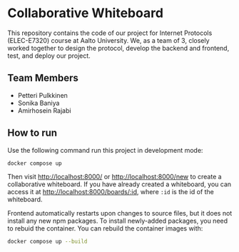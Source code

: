 # Collaborative Whiteboard

This repository contains the code of our project for Internet Protocols (ELEC-E7320) course at Aalto University. We, as a team of 3, closely worked together to design the protocol, develop the backend and frontend, test, and deploy our project.

## Team Members
- Petteri Pulkkinen
- Sonika Baniya
- Amirhosein Rajabi

## How to run

Use the following command run this project in development mode:

```sh
docker compose up
```

Then visit [http://localhost:8000/](http://localhost:8000/) or [http://localhost:8000/new](http://localhost:8000/new) to create a collaborative whiteboard. 
If you have already created a whiteboard, you can access it at 
[http://localhost:8000/boards/:id](http://localhost:8000/boards/:id), where `:id` is the id of the whiteboard.

Frontend automatically restarts upon changes to source files, but it does not install any new npm packages. 
To install newly-added packages, you need to rebuid the container. You can rebuild the container images with:

```sh
docker compose up --build
```
